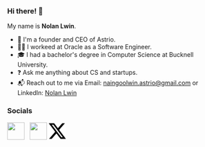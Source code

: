 ### Hi there! 👋

My name is **Nolan Lwin**.

- 🚀 I'm a founder and CEO of Astrio.
- 👨‍💻 I workeed at Oracle as a Software Engineer.
- 🎓 I had a bachelor's degree in Computer Science at Bucknell University.
- ❓ Ask me anything about CS and startups.
- 📬 Reach out to me via Email: [naingoolwin.astrio@gmail.com](naingoolwin.astrio@gmail.com) or LinkedIn: [Nolan Lwin](https://www.linkedin.com/in/nolan-lwin/)

### Socials

<p align="left"> 
<a href="mailto: nl020@bucknell.edu" target="_blank" rel="noreferrer"><img src="./img/gmail.svg" width="40" height="40" /></a> &nbsp;
<a href="https://www.linkedin.com/in/naing-oo-lwin-nolan/" target="_blank" rel="noreferrer"><img src="./img/linkedin.svg" width="40" height="40" padding-top= "100px" /></a>
<a href="https://x.com/NolanLwin/" target="_blank" rel="noreferrer"><img src="./img/x.svg" width="40" height="40" padding-top= "100px" /></a>
</p>
